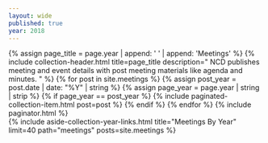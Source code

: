 ```yaml
---
layout: wide
published: true
year: 2018
---
```


<div class="grid-container">
  <div class="grid-row">
    <div class="desktop:grid-col-8 usa-prose padding-right-4">
      {% assign page_title =  page.year | append: ' ' |  append: 'Meetings' %}
      {%
        include collection-header.html
        title=page_title
        description="
          NCD publishes meeting and event details with post meeting materials like agenda and minutes.
        "
      %}
      {% for post in site.meetings %}
        {% assign post_year = post.date | date: "%Y" | string %}
        {% assign page_year = page.year | string | strip %}
        {% if page_year == post_year %}
          {%
            include paginated-collection-item.html
            post=post
          %}
        {% endif %}
      {% endfor %}
      <!-- Pagination links -->
      {% include paginator.html %}
    </div>
    {%
      include aside-collection-year-links.html
      title="Meetings By Year"
      limit=40
      path="meetings"
      posts=site.meetings
    %}
  </div>
</div>
